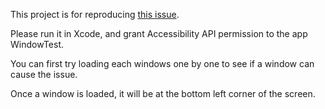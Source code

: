 This project is for reproducing [this issue](https://github.com/intitni/CopilotForXcode/issues/508).Please run it in Xcode, and grant Accessibility API permission to the app WindowTest.You can first try loading each windows one by one to see if a window can cause the issue.Once a window is loaded, it will be at the bottom left corner of the screen.